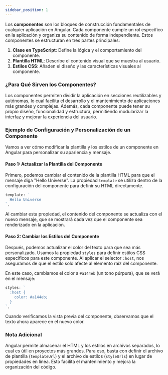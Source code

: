 ```yaml
---
sidebar_position: 1
---
```



Los **componentes** son los bloques de construcción fundamentales de cualquier aplicación en Angular. Cada componente cumple un rol específico en la aplicación y organiza su contenido de forma independiente. Estos componentes se estructuran en tres partes principales:

1. **Clase en TypeScript**: Define la lógica y el comportamiento del componente.
2. **Plantilla HTML**: Describe el contenido visual que se muestra al usuario.
3. **Estilos CSS**: Añaden el diseño y las características visuales al componente.

<Card>

### ¿Para Qué Sirven los Componentes?
Los componentes permiten dividir la aplicación en secciones reutilizables y autónomas, lo cual facilita el desarrollo y el mantenimiento de aplicaciones más grandes y complejas. Además, cada componente puede tener su propio diseño, funcionalidad y estructura, permitiendo modularizar la interfaz y mejorar la experiencia del usuario.
    
</Card>

<Card>

### Ejemplo de Configuración y Personalización de un Componente

Vamos a ver cómo modificar la plantilla y los estilos de un componente en Angular para personalizar su apariencia y mensaje. 

<Card>

#### Paso 1: Actualizar la Plantilla del Componente

Primero, podemos cambiar el contenido de la plantilla HTML para que el mensaje diga "Hello Universe". La propiedad `template` se utiliza dentro de la configuración del componente para definir su HTML directamente.

```typescript
template: `
  Hello Universe
`,
```

Al cambiar esta propiedad, el contenido del componente se actualiza con el nuevo mensaje, que se mostrará cada vez que el componente sea renderizado en la aplicación.
    
</Card>

<Card>

#### Paso 2: Cambiar los Estilos del Componente

Después, podemos actualizar el color del texto para que sea más personalizado. Usamos la propiedad `styles` para definir estilos CSS específicos para este componente. Al aplicar el selector `:host`, nos aseguramos de que el estilo solo afecte al elemento raíz del componente.

En este caso, cambiamos el color a `#a144eb` (un tono púrpura), que se verá en el mensaje:

```typescript
styles: `
  :host {
    color: #a144eb;
  }
`,
```

Cuando verificamos la vista previa del componente, observamos que el texto ahora aparece en el nuevo color.
    
</Card>
    
</Card>

<Card>

### Nota Adicional

Angular permite almacenar el HTML y los estilos en archivos separados, lo cual es útil en proyectos más grandes. Para eso, basta con definir el archivo de plantilla (`templateUrl`) y el archivo de estilos (`styleUrls`) en lugar de propiedades en línea. Esto facilita el mantenimiento y mejora la organización del código.
    
</Card>